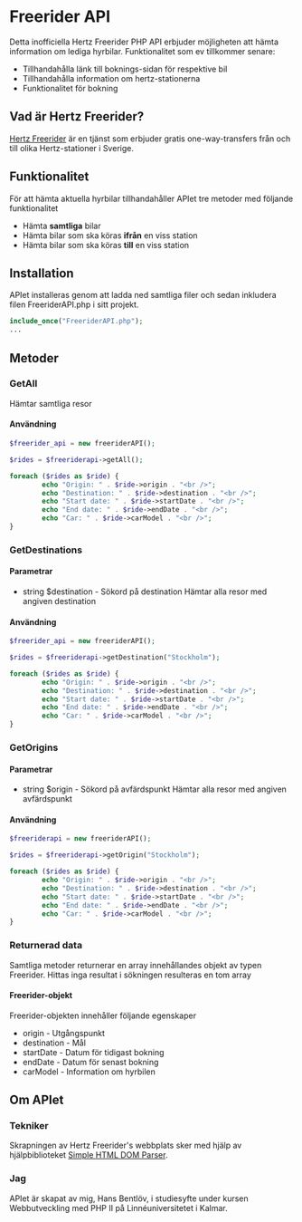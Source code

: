 # Freerider API

Detta inofficiella Hertz Freerider PHP API erbjuder möjligheten att hämta information om lediga hyrbilar.
Funktionalitet som ev tillkommer senare:
- Tillhandahålla länk till boknings-sidan för respektive bil
- Tillhandahålla information om hertz-stationerna
- Funktionalitet för bokning


## Vad är Hertz Freerider?
[Hertz Freerider](http://www.hertzfreerider.se) är en tjänst som erbjuder gratis one-way-transfers från och till olika Hertz-stationer i Sverige.

## Funktionalitet
För att hämta aktuella hyrbilar tillhandahåller APIet tre metoder med följande funktionalitet
- Hämta **samtliga** bilar
- Hämta bilar som ska köras **ifrån** en viss station
- Hämta bilar som ska köras **till** en viss station

## Installation
APIet installeras genom att ladda ned samtliga filer och sedan inkludera filen FreeriderAPI.php i sitt projekt.
```php
include_once("FreeriderAPI.php");
...
```

## Metoder
### GetAll
Hämtar samtliga resor

#### Användning
```php
$freerider_api = new freeriderAPI();

$rides = $freeriderapi->getAll();

foreach ($rides as $ride) {
        echo "Origin: " . $ride->origin . "<br />";
        echo "Destination: " . $ride->destination . "<br />";
        echo "Start date: " . $ride->startDate . "<br />";
        echo "End date: " . $ride->endDate . "<br />";
        echo "Car: " . $ride->carModel . "<br />";
}
```

### GetDestinations
#### Parametrar
- string $destination - Sökord på destination
Hämtar alla resor med angiven destination

#### Användning
```php
$freerider_api = new freeriderAPI();

$rides = $freeriderapi->getDestination("Stockholm");

foreach ($rides as $ride) {
        echo "Origin: " . $ride->origin . "<br />";
        echo "Destination: " . $ride->destination . "<br />";
        echo "Start date: " . $ride->startDate . "<br />";
        echo "End date: " . $ride->endDate . "<br />";
        echo "Car: " . $ride->carModel . "<br />";
}
```

### GetOrigins
#### Parametrar 
- string $origin - Sökord på avfärdspunkt
Hämtar alla resor med angiven avfärdspunkt

#### Användning
```php
$freeriderapi = new freeriderAPI();

$rides = $freeriderapi->getOrigin("Stockholm");

foreach ($rides as $ride) {
        echo "Origin: " . $ride->origin . "<br />";
        echo "Destination: " . $ride->destination . "<br />";
        echo "Start date: " . $ride->startDate . "<br />";
        echo "End date: " . $ride->endDate . "<br />";
        echo "Car: " . $ride->carModel . "<br />";
}
```

### Returnerad data
Samtliga metoder returnerar en array innehållandes objekt av typen Freerider.
Hittas inga resultat i sökningen resulteras en tom array

#### Freerider-objekt
Freerider-objekten innehåller följande egenskaper
- origin - Utgångspunkt
- destination - Mål
- startDate - Datum för tidigast bokning
- endDate - Datum för senast bokning
- carModel - Information om hyrbilen

## Om APIet
### Tekniker
Skrapningen av Hertz Freerider's webbplats sker med hjälp av hjälpbiblioteket [Simple HTML DOM Parser](http://simplehtmldom.sourceforge.net/).

### Jag
APIet är skapat av mig, Hans Bentlöv, i studiesyfte under kursen Webbutveckling med PHP II på Linnéuniversitetet i Kalmar.



